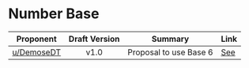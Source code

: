 # Number Base

| Proponent                                                     | Draft Version | Summary                                          | Link                                                                                                      |
| ------------------------------------------------------------- | :-----------: | ------------------------------------------------ | --------------------------------------------------------------------------------------------------------- |
| [u/DemoseDT](https://www.reddit.com/u/DemoseDT)               |     v1.0      | Proposal to use Base 6                           | [See](https://www.reddit.com/r/EncapsulatedLanguage/comments/hhbond/draft_proposal_base_six/)             |

